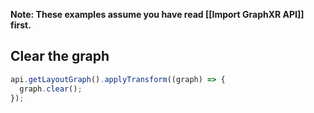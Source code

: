 **Note: These examples assume you have read [[Import GraphXR API]] first.**

## Clear the graph
```javascript
api.getLayoutGraph().applyTransform((graph) => {
  graph.clear();
});
```